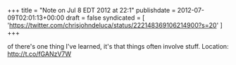 +++
title = "Note on Jul 8 EDT 2012 at 22:1"
publishdate = 2012-07-09T02:01:13+00:00
draft = false
syndicated = [ 'https://twitter.com/chrisjohndeluca/status/222148369106214900?s=20' ]
+++

of there's one thing I've learned, it's that things often involve stuff. 
Location: http://t.co/fGANzV7W
